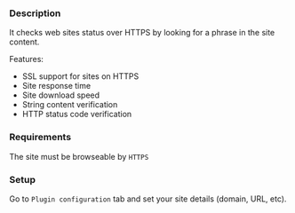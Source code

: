 ### Description

It checks web sites status over HTTPS by looking for a phrase in the site content.

Features:

*   SSL support for sites on HTTPS
*   Site response time
*   Site download speed
*   String content verification
*   HTTP status code verification

### Requirements

The site must be browseable by `HTTPS`

### Setup

Go to `Plugin configuration` tab and set your site details (domain, URL, etc).
